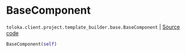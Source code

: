 # BaseComponent
`toloka.client.project.template_builder.base.BaseComponent` | [Source code](https://github.com/Toloka/toloka-kit/blob/v1.2.0.post1/src/client/project/template_builder/base.py#L126)

```python
BaseComponent(self)
```

